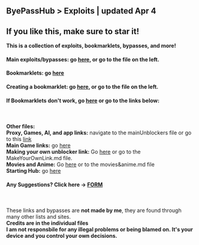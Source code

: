 ## ByePassHub > Exploits | updated Apr 4
## If you like this, make sure to star it!
**This is a collection of exploits, bookmarklets, bypasses, and more!** <br>
#### Main exploits/bypasses: go [here](https://github.com/wea-f/ByePassHub/blob/main/Exploits/Exploits%5CBypasses.md), or go to the file on the left.
#### Bookmarklets: go [here](https://github.com/wea-f/ByePassHub/blob/main/Exploits/Bookmarklets.md)
#### Creating a bookmarklet: go [here](https://github.com/wea-f/ByePassHub/blob/main/Exploits/CreatingBookmarklets.md), or go to the file on the left.
#### If Bookmarklets don't work, go [here](https://github.com/wea-f/ByePassHub/blob/main/Exploits/Downgrading.md) or go to the links below:
<br> <br>
**Other files:** <br>
**Proxy, Games, AI, and app links:** navigate to the mainUnblockers file or go to this [link](https://github.com/wea-f/ByePassHub/blob/main/mainUnblockers.md) <br>
**Main Game links:** go [here](https://github.com/wea-f/ByePassHub/blob/main/Games.md) <br>
**Making your own unblocker link:** Go [here](https://github.com/wea-f/ByePassHub/blob/main/MakeYourOwnLink.md) or go to the MakeYourOwnLink.md file. <br>
**Movies and Anime:** Go [here](https://github.com/wea-f/ByePassHub/blob/main/Movies%26Anime.md) or to the movies&anime.md file <br>
**Starting Hub:** go [here](https://github.com/wea-f/ByePassHub/README.md) <br>

#### Any Suggestions? Click here -> [FORM](https://forms.gle/FaHsGQxFTnZ6uSvn9) <br>

<br> <br>
These links and bypasses are **not made by me**, they are found through many other lists and sites. <br>**Credits are in the individual files** <br>
**I am not responsbile for any illegal problems or being blamed on. It's your device and you control your own decisions.**
